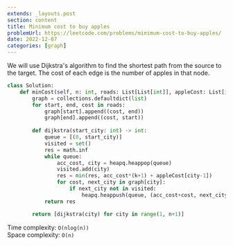 ```yaml
---
extends: _layouts.post
section: content
title: Minimum cost to buy apples
problemUrl: https://leetcode.com/problems/minimum-cost-to-buy-apples/
date: 2022-12-07
categories: [graph]
---
```


We will use Dijkstra's algorithm to find the shortest path from the source to the target. The cost of each edge is the number of apples in that node.

```python
class Solution:
    def minCost(self, n: int, roads: List[List[int]], appleCost: List[int], k: int) -> List[int]:
        graph = collections.defaultdict(list)
        for start, end, cost in roads:
            graph[start].append((cost, end))
            graph[end].append((cost, start))
        
        def dijkstra(start_city: int) -> int:
            queue = [(0, start_city)]
            visited = set()
            res = math.inf
            while queue:
                acc_cost, city = heapq.heappop(queue)
                visited.add(city)
                res = min(res, acc_cost*(k+1) + appleCost[city-1])
                for cost, next_city in graph[city]:
                    if next_city not in visited:
                        heapq.heappush(queue, (acc_cost+cost, next_city))
            return res

        return [dijkstra(city) for city in range(1, n+1)]
```

Time complexity: `O(nlog(n))` <br/>
Space complexity: `O(n)`